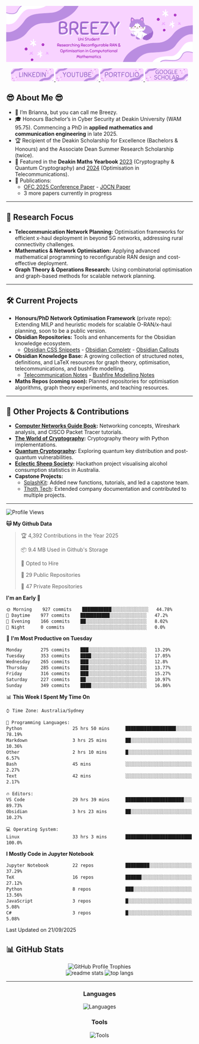 ![Introduction Image](Figures/intro.png)

<div align="center">
  <a href="https://www.linkedin.com/in/brianna-laird/" target="_blank">
    <img src="Figures/linkedin.png" style="height: 35px;" alt="linkedin logo" />
  </a>
  <a href="https://www.youtube.com/@Breezy-Codes/" target="_blank">
    <img src="Figures/youtube.png" style="height: 35px;" alt="youtube logo" />
  </a>
  <a href="https://briannalaird.com/" target="_blank">
    <img src="Figures/portfolio.png" style="height: 35px;" alt="portfolio logo" />
  </a>
  <a href="https://scholar.google.com/citations?user=exg3AzgAAAAJ&hl=en&oi=ao" target="_blank">
    <img src="Figures/scholar.png" style="height: 35px;" alt="scholar logo" />
  </a>
</div>

## :sunglasses: About Me :sunglasses: 

- 👋 I’m Brianna, but you can call me Breezy.  
- 🎓 Honours Bachelor’s in Cyber Security at Deakin University (WAM 95.75). Commencing a PhD in **applied mathematics and communication engineering** in late 2025.  
- 🏆 Recipient of the Deakin Scholarship for Excellence (Bachelors & Honours) and the Associate Dean Summer Research Scholarship (twice).  
- 📖 Featured in the **Deakin Maths Yearbook** [2023](https://dro.deakin.edu.au/articles/book/Mathematics_Yearbook_2023/25824244/1) (Cryptography & Quantum Cryptography) and [2024](https://dro.deakin.edu.au/articles/book/Mathematics_Yearbook_2024/29670008/2) (Optimisation in Telecommunications).  
- 📄 Publications:  
  - [OFC 2025 Conference Paper](https://opg.optica.org/abstract.cfm?uri=OFC-2025-M1I.3) - [JOCN Paper](https://opg.optica.org/jocn/abstract.cfm?uri=jocn-17-11-E50)  
  - 3 more papers currently in progress  

---

## 🔬 Research Focus

- **Telecommunication Network Planning:** Optimisation frameworks for efficient x-haul deployment in beyond 5G networks, addressing rural connectivity challenges.  
- **Mathematics & Network Optimisation:** Applying advanced mathematical programming to reconfigurable RAN design and cost-effective deployment.  
- **Graph Theory & Operations Research:** Using combinatorial optimisation and graph-based methods for scalable network planning.  

---

## 🛠️ Current Projects

- **Honours/PhD Network Optimisation Framework** (private repo): Extending MILP and heuristic models for scalable O-RAN/x-haul planning, soon to be a public version.
- **Obsidian Repositories:** Tools and enhancements for the Obsidian knowledge ecosystem.  
  - [Obsidian CSS Snippets](https://github.com/breezy-codes/Obsidian-CSS-Snippets) - [Obsidian Completr](https://github.com/breezy-codes/obsidian-completr) - [Obsidian Callouts](https://github.com/breezy-codes/Obsidian-Callouts)  
- **Obsidian Knowledge Base:** A growing collection of structured notes, definitions, and LaTeX resources for graph theory, optimisation, telecommunications, and bushfire modelling.  
  - [Telecommunication Notes](https://github.com/breezy-codes/obsidian-telecommunication-definition-notes) - [Bushfire Modelling Notes](https://github.com/breezy-codes/obsidian-bushfire-modelling-notes)
- **Maths Repos (coming soon):** Planned repositories for optimisation algorithms, graph theory experiments, and teaching resources.  

---

## 🚀 Other Projects & Contributions

- **[Computer Networks Guide Book](https://comp-networks.breezy-codes.com):** Networking concepts, Wireshark analysis, and CISCO Packet Tracer tutorials.  
- **[The World of Cryptography](https://crypto.breezy-codes.com):** Cryptography theory with Python implementations.  
- **[Quantum Cryptography](https://quantum-crypto.breezy-codes.com):** Exploring quantum key distribution and post-quantum vulnerabilities.  
- **[Eclectic Sheep Society](https://github.com/breezy-codes/Eclectic-Sheep-Society):** Hackathon project visualising alcohol consumption statistics in Australia.  
- **Capstone Projects:**  
  - [SplashKit](https://github.com/splashkit): Added new functions, tutorials, and led a capstone team.  
  - [Thoth Tech](https://github.com/thoth-tech): Extended company documentation and contributed to multiple projects.  

---


<!--START_SECTION:waka-->
![Profile Views](http://img.shields.io/badge/Profile%20Views-6-blue)

**🐱 My Github Data** 

> 🏆 4,392 Contributions in the Year 2025
 > 
> 📦 9.4 MB Used in Github's Storage 
 > 
> 💼 Opted to Hire
 > 
> 📜 29 Public Repositories 
 > 
> 🔑 47 Private Repositories  
 > 
**I'm an Early 🐤** 

```text
🌞 Morning    927 commits    ███████████░░░░░░░░░░░░░░   44.78% 
🌆 Daytime    977 commits    ███████████░░░░░░░░░░░░░░   47.2% 
🌃 Evening    166 commits    ██░░░░░░░░░░░░░░░░░░░░░░░   8.02% 
🌙 Night      0 commits      ░░░░░░░░░░░░░░░░░░░░░░░░░   0.0%

```
📅 **I'm Most Productive on Tuesday** 

```text
Monday       275 commits    ███░░░░░░░░░░░░░░░░░░░░░░   13.29% 
Tuesday      353 commits    ████░░░░░░░░░░░░░░░░░░░░░   17.05% 
Wednesday    265 commits    ███░░░░░░░░░░░░░░░░░░░░░░   12.8% 
Thursday     285 commits    ███░░░░░░░░░░░░░░░░░░░░░░   13.77% 
Friday       316 commits    ███░░░░░░░░░░░░░░░░░░░░░░   15.27% 
Saturday     227 commits    ██░░░░░░░░░░░░░░░░░░░░░░░   10.97% 
Sunday       349 commits    ████░░░░░░░░░░░░░░░░░░░░░   16.86%

```


📊 **This Week I Spent My Time On** 

```text
⌚︎ Time Zone: Australia/Sydney

💬 Programming Languages: 
Python                   25 hrs 50 mins      ███████████████████░░░░░░   78.19% 
Markdown                 3 hrs 25 mins       ██░░░░░░░░░░░░░░░░░░░░░░░   10.36% 
Other                    2 hrs 10 mins       █░░░░░░░░░░░░░░░░░░░░░░░░   6.57% 
Bash                     45 mins             ░░░░░░░░░░░░░░░░░░░░░░░░░   2.27% 
Text                     42 mins             ░░░░░░░░░░░░░░░░░░░░░░░░░   2.17%

🔥 Editors: 
VS Code                  29 hrs 39 mins      ██████████████████████░░░   89.73% 
Obsidian                 3 hrs 23 mins       ██░░░░░░░░░░░░░░░░░░░░░░░   10.27%

💻 Operating System: 
Linux                    33 hrs 3 mins       █████████████████████████   100.0%

```

**I Mostly Code in Jupyter Notebook** 

```text
Jupyter Notebook         22 repos            █████████░░░░░░░░░░░░░░░░   37.29% 
TeX                      16 repos            ██████░░░░░░░░░░░░░░░░░░░   27.12% 
Python                   8 repos             ███░░░░░░░░░░░░░░░░░░░░░░   13.56% 
JavaScript               3 repos             █░░░░░░░░░░░░░░░░░░░░░░░░   5.08% 
C#                       3 repos             █░░░░░░░░░░░░░░░░░░░░░░░░   5.08%

```



 Last Updated on 21/09/2025
<!--END_SECTION:waka-->


## 📊 GitHub Stats

<div align="center">
    <img src="https://github-profile-trophy.vercel.app/?username=breezy-codes&theme=onedark&row=1" alt="GitHub Profile Trophies" />
</div>

<div align="center">
    <img width="475" src="https://github-readme-stats-hvpm.vercel.app/api?username=breezy-codes&count_private=true&show_icons=true&theme=material-palenight&rank_icon=github&border_radius=10" alt="readme stats" />
    <img width="325" src="https://github-readme-stats-hvpm.vercel.app/api/top-langs/?username=breezy-codes&langs_count=12&layout=compact&count_private=true&theme=material-palenight&border_radius=10&size_weight=0.5&count_weight=0.5&hide=html" alt="top langs" />
</div>

---

<div align="center">
  <h3>Languages</h3>
  <img src="https://skillicons.dev/icons?i=md,py,cpp,cs,dotnet,latex,js,java" alt="Languages"/>
</div>

<div align="center">
  <h3>Tools</h3>
  <img src="https://skillicons.dev/icons?i=git,vscode,visualstudio,ai,raspberrypi,linux,ubuntu,arch" alt="Tools"/>
</div>
